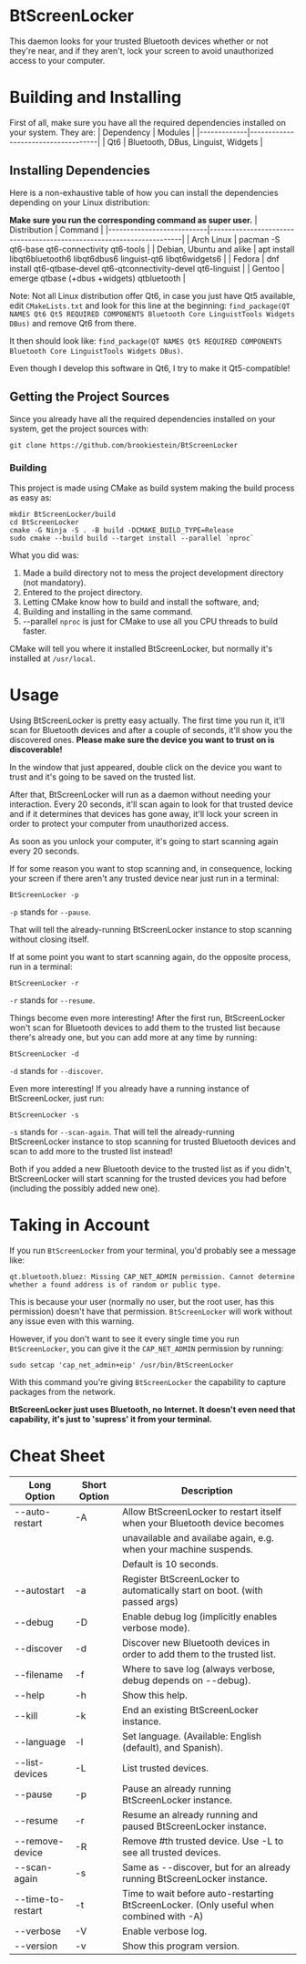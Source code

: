 # BtScreenLocker
This daemon looks for your trusted Bluetooth devices whether or not they're near, and if they aren't, lock your screen to avoid unauthorized access to your computer.

# Building and Installing
First of all, make sure you have all the required dependencies installed on your system. They are:
| Dependency  |  Modules                           |
|-------------|------------------------------------|
| Qt6         | Bluetooth, DBus, Linguist, Widgets |

## Installing Dependencies
Here is a non-exhaustive table of how you can install the dependencies depending on your Linux distribution:

**Make sure you run the corresponding command as super user.**
| Distribution              | Command                                                              |
|---------------------------|----------------------------------------------------------------------|
| Arch Linux                | pacman -S qt6-base qt6-connectivity qt6-tools                        |
| Debian, Ubuntu and alike  | apt install libqt6bluetooth6 libqt6dbus6 linguist-qt6 libqt6widgets6 |
| Fedora                    | dnf install qt6-qtbase-devel qt6-qtconnectivity-devel qt6-linguist   |
| Gentoo                    | emerge qtbase (+dbus +widgets) qtbluetooth                           |

Note: Not all Linux distribution offer Qt6, in case you just have Qt5 available, edit `CMakeLists.txt` and look for this line at the beginning: `find_package(QT NAMES Qt6 Qt5 REQUIRED COMPONENTS Bluetooth Core LinguistTools Widgets DBus)` and remove Qt6 from there.

It then should look like: `find_package(QT NAMES Qt5 REQUIRED COMPONENTS Bluetooth Core LinguistTools Widgets DBus)`.

Even though I develop this software in Qt6, I try to make it Qt5-compatible!
## Getting the Project Sources
Since you already have all the required dependencies installed on your system, get the project sources with:
```
git clone https://github.com/brookiestein/BtScreenLocker
```
### Building
This project is made using CMake as build system making the build process as easy as:
```
mkdir BtScreenLocker/build
cd BtScreenLocker
cmake -G Ninja -S . -B build -DCMAKE_BUILD_TYPE=Release
sudo cmake --build build --target install --parallel `nproc`
```

What you did was:
1. Made a build directory not to mess the project development directory (not mandatory).
2. Entered to the project directory.
3. Letting CMake know how to build and install the software, and;
4. Building and installing in the same command.
5. --parallel `nproc` is just for CMake to use all you CPU threads to build faster.

CMake will tell you where it installed BtScreenLocker, but normally it's installed at `/usr/local`.

# Usage
Using BtScreenLocker is pretty easy actually. The first time you run it, it'll scan for Bluetooth devices and after a couple of seconds, it'll show you the discovered ones. **Please make sure the device you want to trust on is discoverable!**

In the window that just appeared, double click on the device you want to trust and it's going to be saved on the trusted list.

After that, BtScreenLocker will run as a daemon without needing your interaction. Every 20 seconds, it'll scan again to look for that trusted device and if it determines that devices has gone away, it'll lock your screen in order to protect your computer from unauthorized access.

As soon as you unlock your computer, it's going to start scanning again every 20 seconds.

If for some reason you want to stop scanning and, in consequence, locking your screen if there aren't any trusted device near just run in a terminal:
```
BtScreenLocker -p
```
`-p` stands for `--pause`.

That will tell the already-running BtScreenLocker instance to stop scanning without closing itself.

If at some point you want to start scanning again, do the opposite process, run in a terminal:
```
BtScreenLocker -r
```
`-r` stands for `--resume`.

Things become even more interesting! After the first run, BtScreenLocker won't scan for Bluetooth devices to add them to the trusted list because there's already one, but you can add more at any time by running:
```
BtScreenLocker -d
```
`-d` stands for `--discover`.

Even more interesting! If you already have a running instance of BtScreenLocker, just run:
```
BtScreenLocker -s
```
`-s` stands for `--scan-again`.
That will tell the already-running BtScreenLocker instance to stop scanning for trusted Bluetooth devices and scan to add more to the trusted list instead!

Both if you added a new Bluetooth device to the trusted list as if you didn't, BtScreenLocker will start scanning for the trusted devices you had before (including the possibly added new one).

# Taking in Account
If you run `BtScreenLocker` from your terminal, you'd probably see a message like:
```
qt.bluetooth.bluez: Missing CAP_NET_ADMIN permission. Cannot determine whether a found address is of random or public type.
```
This is because your user (normally no user, but the root user, has this permission) doesn't have that permission. `BtScreenLocker` will work without any issue even with this warning.

However, if you don't want to see it every single time you run `BtScreenLocker`, you can give it the `CAP_NET_ADMIN` permission by running:
```
sudo setcap 'cap_net_admin+eip' /usr/bin/BtScreenLocker
```
With this command you're giving `BtScreenLocker` the capability to capture packages from the network.

**BtScreenLocker just uses Bluetooth, no Internet. It doesn't even need that capability, it's just to 'supress' it from your terminal.**

# Cheat Sheet
| Long Option        | Short Option  | Description                                                                              |
|--------------------|---------------|------------------------------------------------------------------------------------------|
| --auto-restart     | -A            | Allow BtScreenLocker to restart itself when your Bluetooth device becomes                |
|                    |               | unavailable and availabe again, e.g. when your machine suspends.                         |
|                    |               | Default is 10 seconds.                                                                   |
| --autostart        | -a            | Register BtScreenLocker to automatically start on boot. (with passed args)               |
| --debug            | -D            | Enable debug log (implicitly enables verbose mode).                                      |
| --discover         | -d            | Discover new Bluetooth devices in order to add them to the trusted list.                 |
| --filename         | -f            | Where to save log (always verbose, debug depends on --debug).                            |
| --help             | -h            | Show this help.                                                                          |
| --kill             | -k            | End an existing BtScreenLocker instance.                                                 |
| --language         | -l            | Set language. (Available: English (default), and Spanish).                               |
| --list-devices     | -L            | List trusted devices.                                                                    |
| --pause            | -p            | Pause an already running BtScreenLocker instance.                                        |
| --resume           | -r            | Resume an already running and paused BtScreenLocker instance.                            |
| --remove-device    | -R            | Remove #th trusted device. Use -L to see all trusted devices.                            |
| --scan-again       | -s            | Same as --discover, but for an already running BtScreenLocker instance.                  |
| --time-to-restart  | -t            | Time to wait before auto-restarting BtScreenLocker. (Only useful when combined with -A)  |
| --verbose          | -V            | Enable verbose log.                                                                      |
| --version          | -v            | Show this program version.                                                               |
